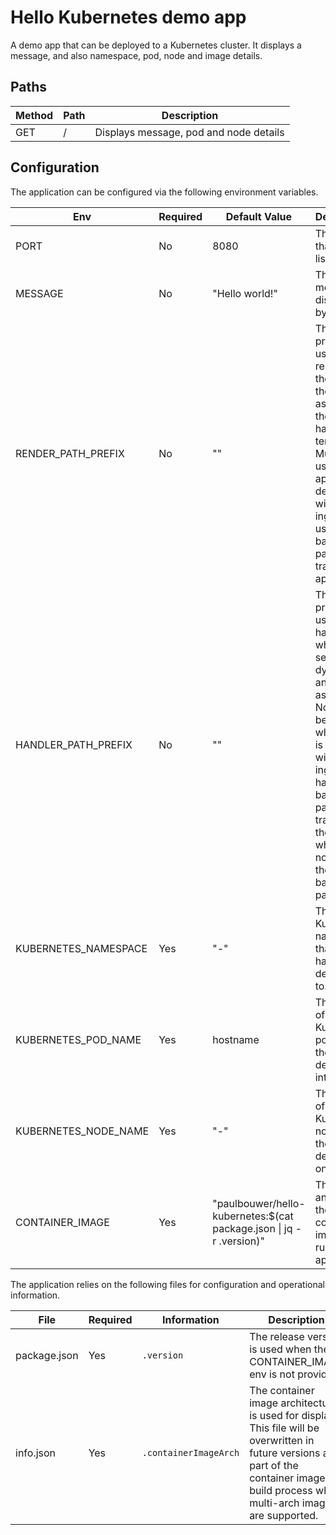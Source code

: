 # Hello Kubernetes demo app

A demo app that can be deployed to a Kubernetes cluster. It displays a message, and also namespace, pod, node and image details.

## Paths

| Method | Path | Description                            |
| ------ | ---- | -------------------------------------- |
| GET    | /    | Displays message, pod and node details |

## Configuration

The application can be configured via the following environment variables.

| Env                  | Required | Default Value                                                       | Description                                                                                                                                                                                                                                       |
| -------------------- | -------- | ------------------------------------------------------------------- | ------------------------------------------------------------------------------------------------------------------------------------------------------------------------------------------------------------------------------------------------- |
| PORT                 | No       | 8080                                                                | The port that the app listens on.                                                                                                                                                                                                                 |
| MESSAGE              | No       | "Hello world!"                                                      | The message displayed by the app.                                                                                                                                                                                                                 |
| RENDER_PATH_PREFIX   | No       | ""                                                                  | The path prefix to use when rendering the urls for the static assets in the handlebar templates. <br/> Must be used when app is deployed with an ingress using a backend path for traffic to app.                                                 |
| HANDLER_PATH_PREFIX  | No       | ""                                                                  | The path prefix to use by handlers when serving the dynamic and static assets. <br/> Note: Must be used when app is deployed with an ingress that has a backend path for traffic to the app, but which does not rewrite the backend paths to '/'. |
| KUBERNETES_NAMESPACE | Yes      | "-"                                                                 | The Kubernetes namespace that the app has been deployed to.                                                                                                                                                                                       |
| KUBERNETES_POD_NAME  | Yes      | hostname                                                            | The name of the Kubernetes pod that the app is deployed into.                                                                                                                                                                                     |
| KUBERNETES_NODE_NAME | Yes      | "-"                                                                 | The name of the Kubernetes node that the app is deployed on.                                                                                                                                                                                      |
| CONTAINER_IMAGE      | Yes      | "paulbouwer/hello-kubernetes:$(cat package.json \| jq -r .version)" | The name and tag of the container image running the app.                                                                                                                                                                                          |

The application relies on the following files for configuration and operational information.

| File         | Required | Information           | Description                                                                                                                                                                               |
| ------------ | -------- | --------------------- | ----------------------------------------------------------------------------------------------------------------------------------------------------------------------------------------- |
| package.json | Yes      | `.version`            | The release version is used when the CONTAINER_IMAGE env is not provided.                                                                                                                 |
| info.json    | Yes      | `.containerImageArch` | The container image architecture is used for display. This file will be overwritten in future versions as part of the container image build process when multi-arch images are supported. |
